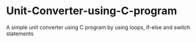# Unit-Converter-using-C-program
A simple unit converter using C program by using loops, if-else and switch statements
